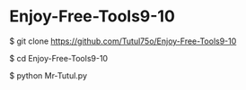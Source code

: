 # Enjoy-Free-Tools9-10

$ git clone https://github.com/Tutul75o/Enjoy-Free-Tools9-10

$ cd Enjoy-Free-Tools9-10

$ python Mr-Tutul.py
